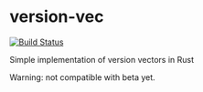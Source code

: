 # version-vec

[![Build Status](https://travis-ci.org/vhbit/version-vec.svg?branch=master)](https://travis-ci.org/vhbit/version-vec)

Simple implementation of version vectors in Rust

Warning: not compatible with beta yet.
